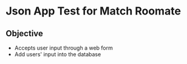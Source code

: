 # Json App Test for Match Roomate
## Objective
- Accepts user input through a web form
- Add users' input into the database
